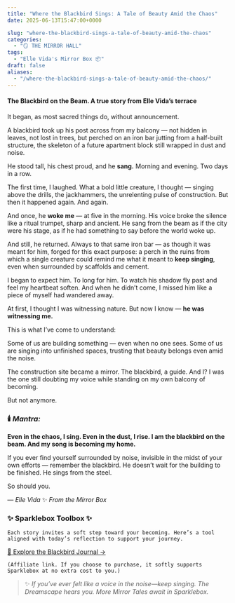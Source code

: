```yaml
---
title: "Where the Blackbird Sings: A Tale of Beauty Amid the Chaos"
date: 2025-06-13T15:47:00+0000

slug: "where-the-blackbird-sings-a-tale-of-beauty-amid-the-chaos"
categories:
  - "🪞 THE MIRROR HALL"
tags:
  - "Elle Vida's Mirror Box 📦"
draft: false
aliases:
  - "/where-the-blackbird-sings-a-tale-of-beauty-amid-the-chaos/"
---
```

#### The Blackbird on the Beam. **A true story from Elle Vida’s terrace**

It began, as most sacred things do, without announcement.

A blackbird took up his post across from my balcony —
not hidden in leaves, not lost in trees,
but perched on an iron bar jutting from a half-built structure,
the skeleton of a future apartment block still wrapped in dust and noise.

He stood tall, his chest proud, and he **sang.**
Morning and evening.
Two days in a row.

The first time, I laughed.
What a bold little creature, I thought —
singing above the drills, the jackhammers, the unrelenting pulse of construction.
But then it happened again.
And again.

And once, he **woke me** —
at five in the morning.
His voice broke the silence like a ritual trumpet, sharp and ancient.
He sang from the beam as if the city were his stage,
as if he had something to say before the world woke up.

And still, he returned.
Always to that same iron bar —
as though it was meant for him, forged for this exact purpose:
a perch in the ruins
from which a single creature could remind me what it meant
to **keep singing**,
even when surrounded by scaffolds and cement.

I began to expect him.
To long for him.
To watch his shadow fly past and feel my heartbeat soften.
And when he didn’t come, I missed him
like a piece of myself had wandered away.

At first, I thought I was witnessing nature.
But now I know —
**he was witnessing me.**

This is what I’ve come to understand:

Some of us are building something —
even when no one sees.
Some of us are singing into unfinished spaces,
trusting that beauty belongs even amid the noise.

The construction site became a mirror.
The blackbird, a guide.
And I? I was the one still doubting my voice
while standing on my own balcony of becoming.

But not anymore.

### 🕯️ *Mantra:*

**Even in the chaos, I sing.
Even in the dust, I rise.
I am the blackbird on the beam.
And my song is becoming my home.**

If you ever find yourself surrounded by noise,
invisible in the midst of your own efforts —
remember the blackbird.
He doesn’t wait for the building to be finished.
He sings from the steel.

So should you.

— *Elle Vida*
✨ *From the Mirror Box*

  ### ✨ Sparklebox Toolbox ✨

    Each story invites a soft step toward your becoming. Here’s a tool aligned with today’s reflection to support your journey.

  [
    🖤 Explore the Blackbird Journal →
  ](https://amzn.to/407mwMr)

    (Affiliate link. If you choose to purchase, it softly supports Sparklebox at no extra cost to you.)

> ✨ *If you’ve ever felt like a voice in the noise—keep singing.
The Dreamscape hears you.
More Mirror Tales await in Sparklebox.*